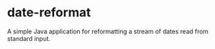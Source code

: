 # date-reformat
A simple Java application for reformatting a stream of dates read from standard input.

